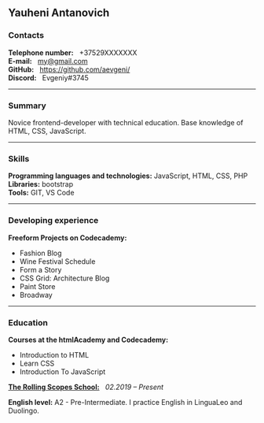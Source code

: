## Yauheni Antanovich
### **Contacts**
**Telephone number:** &nbsp; +37529XXXXXXX   
**E-mail:** &nbsp;  my@gmail.com  
**GitHub:** &nbsp;  https://github.com/aevgeni/  
**Discord:** &nbsp; Evgeniy#3745  
  
***

### **Summary**  
Novice frontend-developer with technical education. Base knowledge of HTML, CSS, JavaScript.  

***

### **Skills**  
**Programming languages and technologies:** JavaScript, HTML, CSS, PHP  
**Libraries:** bootstrap  
**Tools:** GIT, VS Code  

***

### **Developing experience**

**Freeform Projects on Codecademy:**  
- Fashion Blog  
- Wine Festival Schedule  
- Form a Story  
- CSS Grid: Architecture Blog  
- Paint Store  
- Broadway  

***

### **Education**
**Courses at the htmlAcademy and Codecademy:**  
* Introduction to HTML  
* Learn CSS  
* Introduction To JavaScript  

**[The Rolling Scopes School:](https://school.rollingscopes.com/)**  &nbsp; *02.2019 – Present*

**English level:** A2 - Pre-Intermediate. I practice English in LinguaLeo and Duolingo.
